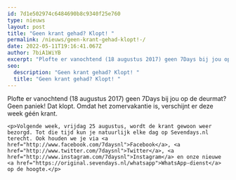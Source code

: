 ```yaml
---
id: 7d1e502974c6484690b8c9340f25e760
type: nieuws
layout: post
title: "Geen krant gehad? Klopt! "
permalink: /nieuws/geen-krant-gehad-klopt!-/
date: 2022-05-11T19:16:41.067Z
author: 7biA1WiYB
excerpt: "Plofte er vanochtend (18 augustus 2017) geen 7Days bij jou op de deurmat? Geen paniek! Dat klopt. Omdat het zomervakantie is, verschijnt er deze week géén krant.  "
seo:
  description: "Geen krant gehad? Klopt! "
  title: "Geen krant gehad? Klopt! "
---
```

Plofte er vanochtend (18 augustus 2017) geen 7Days bij jou op de deurmat? Geen paniek! Dat klopt. Omdat het zomervakantie is, verschijnt er deze week géén krant.  

    <p>Volgende week, vrijdag 25 augustus, wordt de krant gewoon weer bezorgd. Tot die tijd kun je natuurlijk elke dag op Sevendays.nl terecht. Ook houden we je via <a href="http://www.facebook.com/7daysnl">Facebook</a>, <a href="http://www.twitter.com/7daysnl">Twitter</a>, <a href="http://www.instagram.com/7daysnl">Instagram</a> en onze nieuwe <a href="https://original.sevendays.nl/whatsapp">WhatsApp-dienst</a> op de hoogte.</p>  
